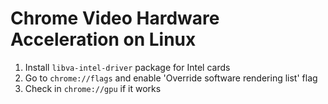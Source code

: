 # Chrome Video Hardware Acceleration on Linux

1. Install `libva-intel-driver` package for Intel cards
2. Go to `chrome://flags` and enable 'Override software rendering list' flag
3. Check in `chrome://gpu` if it works
